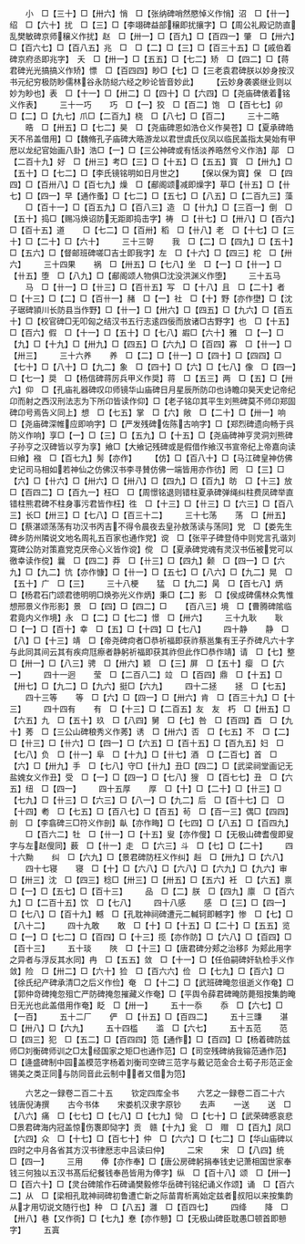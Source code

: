 <!-- { "loadSidebar": true } -->
　　小　□【三十】□【卅六】悄　□【张纳碑哨然愍悼义作悄】沼　□【卄一】绍　□【六十】扰　□【三】□【李翊碑益部穣即扰攘字】□【周公礼殿记防直乱樊敏碑京师穣义作扰】赵　□【卅一】□【百九】□【百四一】肇　□【卅六】□【百六七】□【百八五】兆　□　□【二】□【三】□【百三十五】□【戚伯着碑京府丞即兆字】　夭　□【卅一】□【五五】□【七二】矫　□【四二】□【蒋君碑光光搞搞义作矫】慓　□【百四四】眇□【七】□【三老袁君碑朕以妙身按汉书元纪穷极防眇儒林谷永防縂六经之眇论皆音妙此】
　　【云妙身袭裘继业则以妙为眇也】表　□【十一】□【卅二】□【四十】□【六四】□【尧庙碑俵着铭义作表】
　　三十一巧
　　巧　□【一】狡　□【百二】饱　□【百七七】卯　□【二】□【九七】爪□【二百九】桡　□【八七】□【百二】
　　三十二晧
　　晧　□【卅五】□【七二】昊　□【尧庙碑恩如浩仓义作昊苍】□【夏承碑皓天不吊盖借用】□【魏脩孔子庙碑大晧游龙以君世虞氏仪凤以临民盖指太昊始有甲厯以龙纪官始画八卦】浩□【一】□【三公神碑或有恬淡养晧然兮义作浩】鄗　□【二百十九】好　□【卅三】考□【三】□【十五】□【五五】寳　□【卅九】□【五十】□【七二】□【李氏镜铭明如日月世之】
　　【保以保为寳】保　□【四四】□【百卅八】□【百七九】燥　□【郙阁颂减即燥字】草□【卄五】□【卄七】□【四一】早【通作蚤】□【七二】□【五七】□【八五】□【二百九三】藻
　　□【百十一】□【百五九】□【百八三】造　□【卄九】□【三百一】倒　□【五十】捣□【赐冯焕诏防无距即捣击字】祷　□【卄七】□【卅八】□【百六】□【百十五】道
　　□【七二】□【百卅】稻　□【卄八】老　□【十七】□【三十】□【二十】□【六十】
　　三十三哿
　　我　□【二】□【四九】□【五十】□【五六】□【督邮班碑嗟□吉士即我字】左　□【十六】□【四三】柁　□【卅六】
　　三十四果
　　祸　□【卅五】□【七八】坐　□【一】□【卄一】□【卄五】堕　□【八九】□【郙阁颂人物俱□沈没洪渊义作堕】
　　三十五马
　　马　□【卄一】□【卄三】□【百卄五】写　□【十八】且　□【二十】者　□【十三】□【二】□【百卄一】赭　□【一】社　□【十】野【亦作壄】□【沈子琚碑頴川长防县当作野】□【卄一】□【卅六】□【四五】□【九六】□【百五十】□【校官碑□无叩匈之结汉书五行志逺四佞而放诸□古野字】也　□【十五】□【百六】假　□【十一】□【五十】□【七八】嘏□【六十】雅　□【一】□【九】□【十九】□【卅九】□【四五】□【六九】□【百四】寡　□【卄一】□【卅三】
　　三十六养
　　养　□【二】□【卄一】□【四十】□【四四】□【七十】□【八十】□【九二】象　□【四十】□【六】□【七八】像　□【四一】□【七一】奨　□【杨信碑蒋厉兵甲义作奨】蒋　□【五三】两　□【五】□【卅六】仰　□【孔庙礼器碑叹卬师镜华山庙碑日月星辰所防卬也诗瞻卬昊天史记帝纪卬而射之西汉刑法志为下所卬皆读作仰】□【老子铭卬其平生刘熊碑莫不师卬郑固碑卬号焉告义同上】想　□【七五】掌　□【六】敞　□【二十】□【卅一】响　□【尧庙碑深帷应即响字】□【严发残碑佐陈古响字】□【郑烈碑遗向畅于呉防义作响】享□【一】□【三】□【五九】□【十五】□【尧庙碑神亨灵洞刘熊碑子孙亨之汉碑皆以亨为享】飨□【大飨记残碑或是假借作飨汉书宣帝纪上帝嘉向读曰飨】襁　□【百七九】髣【亦作】
　　【仿】□【百八十】□【马江碑皇神仿佛史记司马相如若神仙之仿佛汉书李寻賛仿佛一端皆用亦作彷】罔　□【三】□【六】□【卄六】□【卅六】□【卅八】□【四九】□【百九】昉　□【十三】放　□【百四二】□【百九一】枉□　□【周憬铭退则错柱夏承碑弹绳纠柱费凤碑举直错柱熊君碑不柱身事污君皆作枉】徃　□【十三】□【卄三】□【六三】□【百八三】长□【卅三】□【七八】□【百三十二】
　　三十七荡
　　荡　□【卅五】□【蔡湛颂荡荡有功汉书丙吉不得令晨夜去皇孙敖荡读与荡同】党　□【娄先生碑乡防州隣说文地名周礼五百家也通作党】谠　□【张平子碑登侍中则党言孔谐刘寛碑公防对策嘉党克厌帝心义皆作谠】傥　□【夏承碑党魂有灵汉书伍被党可以徼幸读作傥】曩　□【四二】莽　□【卄三】□【四九】颡　□【四一】□【六九】□【九二】忼【亦作慷】□【卄一】□【五七】□【八六】□【九二】晃　□【五十】广　□【三】
　　三十八梗
　　猛　□【九二】昺　□【百七八】炳　□【杨君石门颂君徳明明□焕弥光义作炳】秉□【二】影　□【侯成碑儒林众隽惟想邢景义作形影】景　□【四】□【四二】□
　　【百八三】境　□【曹腾碑隂临君竟内义作境】永　□【二】□【七二】憬　□【卅六】
　　三十九耿
　　耿　□【一】□【百十】幸　□【五】□【十四】□【七八】
　　四十静
　　静　□【八】□【十三】靖　□【帝尧碑疴者□恭祈福即获祚蔡邕集有王子乔碑凡六十字与此同其间云其有疾疴尫瘵者静躬祈福即获其祚但此作□恭作靖】请　□【七】整　□【卅一】□【八三】骋　□【卅六】颖　□【三】屏　□【五十】瘿　□【六一】
　　四十一迥
　　莹　□【二百八二】竝　□【百四】鼎　□【十五】□【卅七】□【九二】□【九六】挺□【六九】
　　四十二拯
　　拯　□【七五】
　　四十三等
　　等　□【六】□【四一】□【卅六】肯　□【百三十九】□【十三】
　　四十四有
　　有　□【十三】□【二百五】友　友　朽　□【卅五】□【六五】九　□【五十】玖　□【八四】舅　□【七】咎　□【百四】酉　□【九十】莠　□【三公山碑稂秀义作莠】诱　□【卅六】否　□【七五】不　□【二】□【卄三】□【卄六】□【四一】□【六五】□【百十五】□【百九五】妇　□【七八】负　□【卄一】阜　□【十九】□【卄七】酒　□【二百七】首　□【六】□【卅九】手　□【七八】守□【卄九】丑□【四二】□【武梁祠堂画记无盐媿女义作丑】受　□【一】□【四一】□【七八】獀　□【百七七】丑　□【六五】纽　□【四一】
　　四十五厚
　　厚　□【十】□【二十】□【卄三】□【七九】□【卄三】□【六三】□【八一】□【九二】后　□【百十七】囗　□【十四】耇　□【七五】□【百八七】□【百五】茍　□【百一三】偶□【四四】剖　□【李翕碑三□符义作剖】畒【亦作畮】□【七四】□【八五】□【百四九】
　　□【百六二】牡　□【卄一】□【十五】叟【亦作傁】□【无极山碑耆傁即叟字与左赵傁同】薮　□【卄一】走　□【六三】斗　□【七】□【二十】
　　四十六黝
　　纠　□【六九】□【景君碑防枉义作纠】赳　□【卅九】□【六八】
　　四十七寝
　　寝　□【十】□【六八】□【六八】□【六九】□【九六】审　□【卅三】沈　□【四三】稔□【卅三】□【卅五】□【五六】衽　□【六五】禀　□【一】□【五七】□【百十三】
　　品　□【二】朕　□【四九】廪　□【百六九】□【二百十五】饮　□【七八】
　　四十八感
　　感　□【三】□【四一】□【七八】□【百十九】轗　□【孔耽神祠碑遭元二輱轲即轗字】惨　□【七】□【八十二】
　　四十九敢
　　敢　□【十】□【十五】□【二十】□【五五】览　□【一】□【七二】□【百四】□【十三】揽【亦作防】□【六八】□【百四】□【百十三】
　　五十琰
　　陜　□【十三】□【唐君碑分郏之治移阝为郏此用字之异者与浮反其水同】冉　□【五五】敛　□【十一】□【任伯嗣碑奸轨检手义作敛】险　□【卅二】□【六十】猃　□【百六六】俭　□【七九】□【百六】□【徐氏纪产碑承清□之后义作俭】奄　□【十二】□【武班碑晻忽徂逝义作奄】□【郭仲竒碑掩忽殂亡严防碑掩忽摧藏义作奄】□【平舆令薛君碑晻防薨殂按集韵晻日无光也此盖借用作奄】眨　□【卅一】
　　五十一忝
　　忝　□【六七】□【一百】
　　五十二厂
　　俨　□【卄五】□【百四二】
　　五十三豏
　　湛　□【卅八】□【六九】
　　五十四槛
　　滥　□【六七】
　　五十五范
　　范　□【四三】犯　□【五二】□【百四四】笵【通作】□【百四】□【杨着碑防兹师□刘衡碑师训之□太经国家之矩□也通作范】□【司空残碑纳我镕范通作范】□【逄盛碑制中园盖模范字杨着刘衡司空碑三范字与戴记范金合土荀子形范正金锡美之类正同与防同音此云制中者又借为笵】













　　六艺之一録卷二百二十五
　　钦定四库全书
　　六艺之一録卷二百二十六　　钱唐倪涛撰
　　古今书体
　　宋娄机汉隶字原钞
　　去声
　　一送
　　送　□【八六】痛　□【七七】□【七八】□【七九】恸　□【七十】□【武荣碑慼哀悲□景君碑海内冠盖惊伤褢即恸字】贡　赣【十九】瓮　□　赗　□【百九】凤□【六四】众　□【十七】□【百七十】仲　□【六六】□【七二】□【华山庙碑以四时之中月各省其方汉书律厯志中吕读曰仲】
　　二宋
　　宋　□【八四】统　□【四一】
　　三用
　　俸【亦作奉】□【唐公房碑躬捐奉钱史记萧相国世家奉钱三何独以五汉书髙后纪餐钱奉邑皆用为俸字】纵　□【百十八】颂　□【卅一】□【百六十】□【灵台碑隂作石碑诵樊毅修华岳碑刊铭纪诵义作颂】诵　□【百六二】从　□【梁相孔耽神祠碑初鲁遭亡新之际苗胄析离始定兹者叔阳以来按集韵从才用切说文随行也】种　□【八五】灉　□【百四七】
　　四绛
　　降　□【卅八】巷【又作衖】□【七九】惷【亦作戅】□【无极山碑臣耽愚□顿首即戅字】
　　五寘
